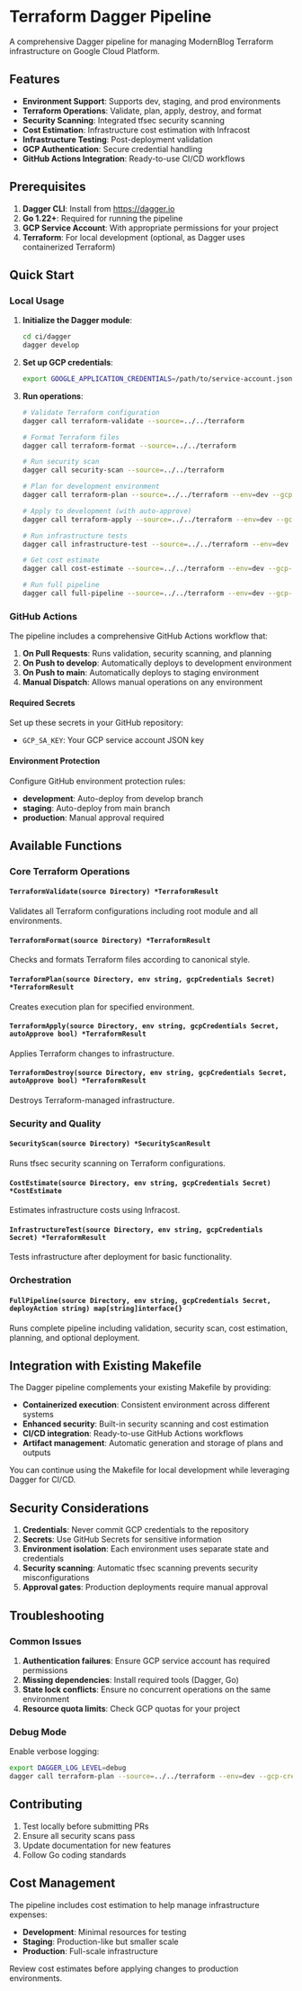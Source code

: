 # Terraform Dagger Pipeline

A comprehensive Dagger pipeline for managing ModernBlog Terraform infrastructure on Google Cloud Platform.

## Features

- **Environment Support**: Supports dev, staging, and prod environments
- **Terraform Operations**: Validate, plan, apply, destroy, and format
- **Security Scanning**: Integrated tfsec security scanning
- **Cost Estimation**: Infrastructure cost estimation with Infracost
- **Infrastructure Testing**: Post-deployment validation
- **GCP Authentication**: Secure credential handling
- **GitHub Actions Integration**: Ready-to-use CI/CD workflows

## Prerequisites

1. **Dagger CLI**: Install from https://dagger.io
2. **Go 1.22+**: Required for running the pipeline
3. **GCP Service Account**: With appropriate permissions for your project
4. **Terraform**: For local development (optional, as Dagger uses containerized Terraform)

## Quick Start

### Local Usage

1. **Initialize the Dagger module**:
   ```bash
   cd ci/dagger
   dagger develop
   ```

2. **Set up GCP credentials**:
   ```bash
   export GOOGLE_APPLICATION_CREDENTIALS=/path/to/service-account.json
   ```

3. **Run operations**:
   ```bash
   # Validate Terraform configuration
   dagger call terraform-validate --source=../../terraform
   
   # Format Terraform files
   dagger call terraform-format --source=../../terraform
   
   # Run security scan
   dagger call security-scan --source=../../terraform
   
   # Plan for development environment
   dagger call terraform-plan --source=../../terraform --env=dev --gcp-credentials=file:/path/to/service-account.json
   
   # Apply to development (with auto-approve)
   dagger call terraform-apply --source=../../terraform --env=dev --gcp-credentials=file:/path/to/service-account.json --auto-approve=true
   
   # Run infrastructure tests
   dagger call infrastructure-test --source=../../terraform --env=dev --gcp-credentials=file:/path/to/service-account.json
   
   # Get cost estimate
   dagger call cost-estimate --source=../../terraform --env=dev --gcp-credentials=file:/path/to/service-account.json
   
   # Run full pipeline
   dagger call full-pipeline --source=../../terraform --env=dev --gcp-credentials=file:/path/to/service-account.json --deploy-action=plan
   ```

### GitHub Actions

The pipeline includes a comprehensive GitHub Actions workflow that:

1. **On Pull Requests**: Runs validation, security scanning, and planning
2. **On Push to develop**: Automatically deploys to development environment
3. **On Push to main**: Automatically deploys to staging environment
4. **Manual Dispatch**: Allows manual operations on any environment

#### Required Secrets

Set up these secrets in your GitHub repository:

- `GCP_SA_KEY`: Your GCP service account JSON key

#### Environment Protection

Configure GitHub environment protection rules:
- **development**: Auto-deploy from develop branch
- **staging**: Auto-deploy from main branch  
- **production**: Manual approval required

## Available Functions

### Core Terraform Operations

#### `TerraformValidate(source Directory) *TerraformResult`
Validates all Terraform configurations including root module and all environments.

#### `TerraformFormat(source Directory) *TerraformResult`
Checks and formats Terraform files according to canonical style.

#### `TerraformPlan(source Directory, env string, gcpCredentials Secret) *TerraformResult`
Creates execution plan for specified environment.

#### `TerraformApply(source Directory, env string, gcpCredentials Secret, autoApprove bool) *TerraformResult`
Applies Terraform changes to infrastructure.

#### `TerraformDestroy(source Directory, env string, gcpCredentials Secret, autoApprove bool) *TerraformResult`
Destroys Terraform-managed infrastructure.

### Security and Quality

#### `SecurityScan(source Directory) *SecurityScanResult`
Runs tfsec security scanning on Terraform configurations.

#### `CostEstimate(source Directory, env string, gcpCredentials Secret) *CostEstimate`
Estimates infrastructure costs using Infracost.

#### `InfrastructureTest(source Directory, env string, gcpCredentials Secret) *TerraformResult`
Tests infrastructure after deployment for basic functionality.

### Orchestration

#### `FullPipeline(source Directory, env string, gcpCredentials Secret, deployAction string) map[string]interface{}`
Runs complete pipeline including validation, security scan, cost estimation, planning, and optional deployment.

## Integration with Existing Makefile

The Dagger pipeline complements your existing Makefile by providing:

- **Containerized execution**: Consistent environment across different systems
- **Enhanced security**: Built-in security scanning and cost estimation
- **CI/CD integration**: Ready-to-use GitHub Actions workflows
- **Artifact management**: Automatic generation and storage of plans and outputs

You can continue using the Makefile for local development while leveraging Dagger for CI/CD.

## Security Considerations

1. **Credentials**: Never commit GCP credentials to the repository
2. **Secrets**: Use GitHub Secrets for sensitive information
3. **Environment isolation**: Each environment uses separate state and credentials
4. **Security scanning**: Automatic tfsec scanning prevents security misconfigurations
5. **Approval gates**: Production deployments require manual approval

## Troubleshooting

### Common Issues

1. **Authentication failures**: Ensure GCP service account has required permissions
2. **Missing dependencies**: Install required tools (Dagger, Go)
3. **State lock conflicts**: Ensure no concurrent operations on the same environment
4. **Resource quota limits**: Check GCP quotas for your project

### Debug Mode

Enable verbose logging:
```bash
export DAGGER_LOG_LEVEL=debug
dagger call terraform-plan --source=../../terraform --env=dev --gcp-credentials=file:/path/to/service-account.json
```

## Contributing

1. Test locally before submitting PRs
2. Ensure all security scans pass
3. Update documentation for new features
4. Follow Go coding standards

## Cost Management

The pipeline includes cost estimation to help manage infrastructure expenses:

- **Development**: Minimal resources for testing
- **Staging**: Production-like but smaller scale
- **Production**: Full-scale infrastructure

Review cost estimates before applying changes to production environments.